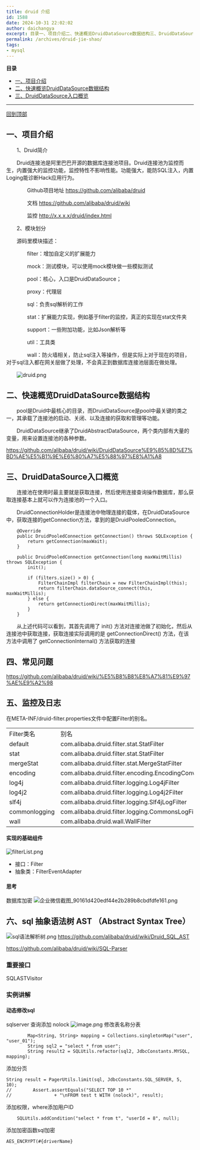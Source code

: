 ```yaml
---
title: druid 介绍
id: 1588
date: 2024-10-31 22:02:02
author: daichangya
excerpt: 目录一、项目介绍二、快速概览DruidDataSource数据结构三、DruidDataSource入口概览回到顶部一、项目介绍　　1、Druid简介　　Druid连接池是阿里巴巴开源的数据库连接池项目。Druid连接池为监控而生，内置强大的监控功能，监控特性不影响性能。功能强大，能防SQL注入，内
permalink: /archives/druid-jie-shao/
tags:
- mysql
---
```


**目录**

*   [一、项目介绍](#_label0)
*   [二、快速概览DruidDataSource数据结构](#_label1)
*   [三、DruidDataSource入口概览](#_label2)

* * *

[回到顶部](#_labelTop)

## 一、项目介绍

　　1、Druid简介

　　Druid连接池是阿里巴巴开源的数据库连接池项目。Druid连接池为监控而生，内置强大的监控功能，监控特性不影响性能。功能强大，能防SQL注入，内置Loging能诊断Hack应用行为。

　　　　Github项目地址 https://github.com/alibaba/druid

　　　　文档 https://github.com/alibaba/druid/wiki

　　　　监控 http://x.x.x.x/druid/index.html

　　2、模块划分

　　源码里模块描述：

　　　　filter：增加自定义的扩展能力

　　　　mock：测试模块，可以使用mock模块做一些模拟测试

　　　　pool：核心，入口是DruidDataSource；

　　　　proxy：代理层

　　　　sql：负责sql解析的工作

　　　　stat：扩展能力实现，例如基于filter的监控，真正的实现在stat文件夹

　　　　support：一些附加功能，比如Json解析等

　　　　util：工具类

　　　　wall：防火墙相关，防止sql注入等操作，但是实际上对于现在的项目，对于sql注入都在网关层做了处理，不会真正到数据库连接池层面在做处理。

　　![druid.png](https://images.jsdiff.com/druid_1653530294892.png)

## 二、快速概览DruidDataSource数据结构

　　pool是Druid中最核心的目录，而DruidDataSource是pool中最关键的类之一，其承载了连接池的启动、关闭、以及连接的获取和管理等功能。

　　DruidDataSource继承了DruidAbstractDataSource，两个类内部有大量的变量，用来设置连接池的各种参数。

https://github.com/alibaba/druid/wiki/DruidDataSource%E9%85%8D%E7%BD%AE%E5%B1%9E%E6%80%A7%E5%88%97%E8%A1%A8

## 三、DruidDataSource入口概览

　　连接池在使用时最主要就是获取连接，然后使用连接查询操作数据库，那么获取连接基本上就可以作为连接池的一个入口。

　　DruidConnectionHolder是连接池中物理连接的载体，在DruidDataSource中，获取连接的getConnection方法，拿到的是DruidPooledConnection。

```
    @Override
    public DruidPooledConnection getConnection() throws SQLException {
        return getConnection(maxWait);
    }

    public DruidPooledConnection getConnection(long maxWaitMillis) throws SQLException {
        init();

        if (filters.size() > 0) {
            FilterChainImpl filterChain = new FilterChainImpl(this);
            return filterChain.dataSource_connect(this, maxWaitMillis);
        } else {
            return getConnectionDirect(maxWaitMillis);
        }
    }
```

　　从上述代码可以看到，其首先调用了 init() 方法对连接池做了初始化，然后从连接池中获取连接，获取连接实际调用的是 getConnectionDirect() 方法，在该方法中调用了 getConnectionInternal() 方法获取的连接

## 四、常见问题
https://github.com/alibaba/druid/wiki/%E5%B8%B8%E8%A7%81%E9%97%AE%E9%A2%98

## 五、监控及日志
在META-INF/druid-filter.properties文件中配置Filter的别名。

<table><tbody><tr><td>Filter类名</td><td>别名</td></tr><tr><td>default</td><td>com.alibaba.druid.filter.stat.StatFilter</td></tr><tr><td>stat</td><td>com.alibaba.druid.filter.stat.StatFilter</td></tr><tr><td>mergeStat</td><td>com.alibaba.druid.filter.stat.MergeStatFilter</td></tr><tr><td>encoding</td><td>com.alibaba.druid.filter.encoding.EncodingConvertFilter</td></tr><tr><td>log4j</td><td>com.alibaba.druid.filter.logging.Log4jFilter</td></tr><tr><td>log4j2</td><td>com.alibaba.druid.filter.logging.Log4j2Filter</td></tr><tr><td>slf4j</td><td>com.alibaba.druid.filter.logging.Slf4jLogFilter</td></tr><tr><td>commonlogging</td><td>com.alibaba.druid.filter.logging.CommonsLogFilter</td></tr><tr><td>wall</td><td>com.alibaba.druid.wall.WallFilter</td></tr></tbody></table>

#### 实现的基础组件
![filterList.png](https://images.jsdiff.com/filterList_1653533894434.png)
- 接口：Filter
- 抽象类：FilterEventAdapter

#### 思考
数据库加密
![企业微信截图_90161d420edf44e2b289b8cbdfdfe161.png](https://images.jsdiff.com/%E4%BC%81%E4%B8%9A%E5%BE%AE%E4%BF%A1%E6%88%AA%E5%9B%BE_90161d42-0edf-44e2-b289-b8cbdfdfe161_1653537692365.png)


## 六、sql 抽象语法树 AST （Abstract Syntax Tree）
![sql语法解析树.png](https://images.jsdiff.com/sql%E8%AF%AD%E6%B3%95%E8%A7%A3%E6%9E%90%E6%A0%91_1653534421352.png)
https://github.com/alibaba/druid/wiki/Druid_SQL_AST

https://github.com/alibaba/druid/wiki/SQL-Parser

### 重要接口
SQLASTVisitor

### 实例讲解
#### 动态修改sql
sqlserver 查询添加 nolock
![image.png](https://images.jsdiff.com/image_1653535015668.png)
修改表名称分表
```
        Map<String, String> mapping = Collections.singletonMap("user", "user_01");
        String sql2 = "select * from user";
        String result2 = SQLUtils.refactor(sql2, JdbcConstants.MYSQL, mapping);
```
添加分页
```
String result = PagerUtils.limit(sql, JdbcConstants.SQL_SERVER, 5, 10);
//        Assert.assertEquals("SELECT TOP 10 *"
//                + "\nFROM test t WITH (nolock)", result);

```
添加权限，where添加用户ID
```
    SQLUtils.addCondition("select * from t", "userId = 8", null);
```
添加加密函数sql加密
```
AES_ENCRYPT(#{driverName}
```